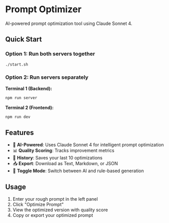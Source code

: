 # Prompt Optimizer

AI-powered prompt optimization tool using Claude Sonnet 4.

## Quick Start

### Option 1: Run both servers together

```bash
./start.sh
```

### Option 2: Run servers separately

**Terminal 1 (Backend):**

```bash
npm run server
```

**Terminal 2 (Frontend):**

```bash
npm run dev
```

## Features

- 🤖 **AI-Powered**: Uses Claude Sonnet 4 for intelligent prompt optimization
- 📊 **Quality Scoring**: Tracks improvement metrics
- 💾 **History**: Saves your last 10 optimizations
- 📤 **Export**: Download as Text, Markdown, or JSON
- 🔄 **Toggle Mode**: Switch between AI and rule-based generation

## Usage

1. Enter your rough prompt in the left panel
2. Click "Optimize Prompt"
3. View the optimized version with quality score
4. Copy or export your optimized prompt
